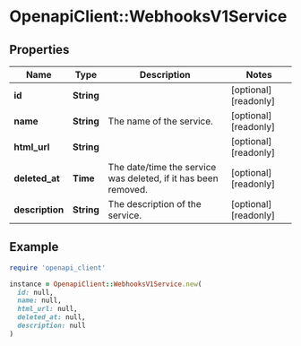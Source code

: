 # OpenapiClient::WebhooksV1Service

## Properties

| Name | Type | Description | Notes |
| ---- | ---- | ----------- | ----- |
| **id** | **String** |  | [optional][readonly] |
| **name** | **String** | The name of the service. | [optional][readonly] |
| **html_url** | **String** |  | [optional][readonly] |
| **deleted_at** | **Time** | The date/time the service was deleted, if it has been removed. | [optional][readonly] |
| **description** | **String** | The description of the service. | [optional][readonly] |

## Example

```ruby
require 'openapi_client'

instance = OpenapiClient::WebhooksV1Service.new(
  id: null,
  name: null,
  html_url: null,
  deleted_at: null,
  description: null
)
```

